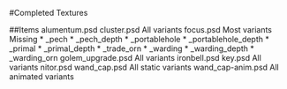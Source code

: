 #Completed Textures

##Items
alumentum.psd
cluster.psd
	All variants
focus.psd
	Most variants
	Missing 
		* _pech
		* _pech_depth
		* _portablehole
		* _portablehole_depth
		* _primal
		* _primal_depth
		* _trade_orn
		* _warding
		* _warding_depth
		* _warding_orn
golem_upgrade.psd
	All variants
ironbell.psd
key.psd
	All variants
nitor.psd
wand_cap.psd
	All static variants
wand_cap-anim.psd
	All animated variants
